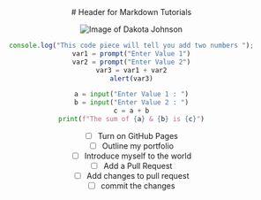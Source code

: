 <center>
# Header for Markdown Tutorials

![Image of Dakota Johnson](https://tse4.mm.bing.net/th?id=OIP.g6nRJGJPpuAwrJkkWl5pnwHaK_&pid=Api&P=0&h=180)

```javascript
console.log("This code piece will tell you add two numbers ");
var1 = prompt("Enter Value 1")
var2 = prompt("Enter Value 2")
var3 = var1 + var2
alert(var3)
```
```python
a = input("Enter Value 1 : ")
b = input("Enter Value 2 : ")
c = a + b
print(f"The sum of {a} & {b} is {c}")
```
- [ ] Turn on GitHub Pages
- [ ] Outline my portfolio
- [ ] Introduce myself to the world
- [ ] Add a Pull Request
- [ ] Add changes to pull request
- [ ] commit the changes
</center>
